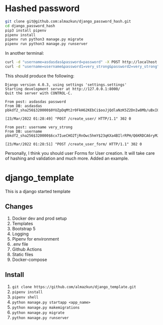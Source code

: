 # Hashed password

```bash
git clone git@github.com:almazkun/django_password_hash.git
cd django_password_hash
pip3 install pipenv
pipenv install
pipenv run python3 manage.py migrate
pipenv run python3 manage.py runserver
```
In another terminal:
```bash
curl -d "username=asdasdas&password=password" -X POST http://localhost:8000/create_user/
curl -d "username=username&password1=very_strong&password2=very_strong" -X POST http://localhost:8000/create_user_form/
```
This should produce the following:
```log
Django version 4.0.3, using settings 'settings.settings'
Starting development server at http://127.0.0.1:8000/
Quit the server with CONTROL-C.

From post: asdasdas password
From DB: asdasdas pbkdf2_sha256$320000$0YUZpDqMt2r0FkH62KEbCi$ooJjQdlaNzK5Z2DnIw8Mb/uBxI0R3AS5bIhGGQ+Nkz8=

[23/Mar/2022 01:28:49] "POST /create_user/ HTTP/1.1" 302 0

From post: username very_strong
From DB: username pbkdf2_sha256$320000$6cx7IueCHO2TjRnOwc5hmY$23qKXa4BIlrRPH/Q6KRDCA6ryMJDZDv7xtDuqlT3M38=

[23/Mar/2022 01:28:51] "POST /create_user_form/ HTTP/1.1" 302 0
```

Personally, I think you should user Forms for User creation. It will take care of hashing and validation and much more. Added an example. 


# django_template
This is a django started template

## Changes
1. Docker dev and prod setup
2. Templates 
3. Bootstrap 5
4. Logging
5. Pipenv for environment
6. .env file
7. Github Actions
8. Static files 
9. Docker-compose


## Install
1. `git clone https://github.com/almazkun/django_template.git`
2. `pipenv install`
3. `pipenv shell`
4. `python manage.py startapp <app_name>`
5. `python manage.py makemigrations`
6. `python manage.py migrate`
7. `python manage.py runserver`